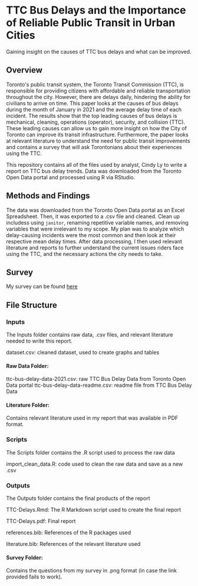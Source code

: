 # TTC Bus Delays and the Importance of Reliable Public Transit in Urban Cities
Gaining insight on the causes of TTC bus delays and what can be improved.

## Overview
Toronto's public transit system, the Toronto Transit Commission (TTC), is responsible for providing citizens with affordable and reliable transportation throughout the city. However, there are delays daily, hindering the ability for civilians to arrive on time. This paper looks at the causes of bus delays during the month of January in 2021 and the average delay time of each incident. The results show that the top leading causes of bus delays is mechanical, cleaning, operations (operator), security, and collision (TTC). These leading causes can allow us to gain more insight on how the City of Toronto can improve its transit infrastructure. Furthermore, the paper looks at relevant literature to understand the need for public transit improvements and contains a survey that will ask Torontonians about their experiences using the TTC.

This repository contains all of the files used by analyst, Cindy Ly to write a report on TTC bus delay trends. Data was downloaded from the Toronto Open Data portal and processed using R via RStudio.

## Methods and Findings
The data was downloaded from the Toronto Open Data portal as an Excel Spreadsheet. Then, it was exported to a .csv file and cleaned. Clean up includess using `janitor`, renaming repetitive variable names, and removing variables that were irrelevant to my scope. My plan was to analyze which delay-causing incidents were the most common and then look at their respective mean delay times. After data processing, I then used relevant literature and reports to further understand the current issues riders face using the TTC, and the necessary actions the city needs to take.

## Survey
My survey can be found [here](https://forms.gle/VqyPs65oP7dBXcMj8)

## File Structure

### Inputs
The Inputs folder contains raw data, .csv files, and relevant literature needed to write this report.

dataset.csv: cleaned dataset, used to create graphs and tables

#### Raw Data Folder: 
ttc-bus-delay-data-2021.csv: raw TTC Bus Delay Data from Toronto Open Data portal
ttc-bus-delay-data-readme.csv: readme file from TTC Bus Delay Data

#### Literature Folder:
Contains relevant literature used in my report that was available in PDF format.

### Scripts
The Scripts folder contains the .R script used to process the raw data

import_clean_data.R: code used to clean the raw data and save as a new .csv

### Outputs
The Outputs folder contains the final products of the report

TTC-Delays.Rmd: The R Markdown script used to create the final report

TTC-Delays.pdf: Final report

references.bib: References of the R packages used

literature.bib: References of the relevant literature used

#### Survey Folder:
Contains the questions from my survey in .png format (in case the link provided fails to work).
